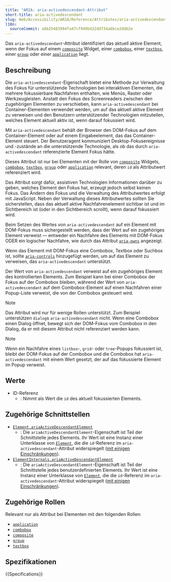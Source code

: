 ```yaml
---
title: "ARIA: aria-activedescendant-Attribut"
short-title: aria-activedescendant
slug: Web/Accessibility/ARIA/Reference/Attributes/aria-activedescendant
l10n:
  sourceCommit: a8b25483994fa47cf949b432ddf34a6bce2ddb2e
---
```


Das `aria-activedescendant`-Attribut identifiziert das aktuell aktive Element, wenn der Fokus auf einem [`composite`](/de/docs/Web/Accessibility/ARIA/Reference/Roles/composite_role) Widget, einer [`combobox`](/de/docs/Web/Accessibility/ARIA/Reference/Roles/combobox_role), einer [`textbox`](/de/docs/Web/Accessibility/ARIA/Reference/Roles/textbox_role), einer [`group`](/de/docs/Web/Accessibility/ARIA/Reference/Roles/group_role) oder einer [`application`](/de/docs/Web/Accessibility/ARIA/Reference/Roles/application_role) liegt.

## Beschreibung

Die `aria-activedescendant`-Eigenschaft bietet eine Methode zur Verwaltung des Fokus für unterstützende Technologien bei interaktiven Elementen, die mehrere fokussierbare Nachfahren enthalten, wie Menüs, Raster oder Werkzeugleisten. Anstatt den Fokus des Screenreaders zwischen den zugehörigen Elementen zu verschieben, kann `aria-activedescendant` bei Container-Elementen verwendet werden, um auf das aktuell aktive Element zu verweisen und den Benutzern unterstützender Technologien mitzuteilen, welches Element aktuell aktiv ist, wenn darauf fokussiert wird.

Mit `aria-activedescendant` behält der Browser den DOM-Fokus auf dem Container-Element oder auf einem Eingabeelement, das das Container-Element steuert. Der Benutzeragent kommuniziert Desktop-Fokusereignisse und -zustände an die unterstützende Technologie, als ob das durch `aria-activedescendant` referenzierte Element Fokus hätte.

Dieses Attribut ist nur bei Elementen mit der Rolle von [`composite`](/de/docs/Web/Accessibility/ARIA/Reference/Roles/composite_role) Widgets, [`combobox`](/de/docs/Web/Accessibility/ARIA/Reference/Roles/combobox_role), [`textbox`](/de/docs/Web/Accessibility/ARIA/Reference/Roles/textbox_role), [`group`](/de/docs/Web/Accessibility/ARIA/Reference/Roles/group_role) oder [`application`](/de/docs/Web/Accessibility/ARIA/Reference/Roles/application_role) relevant, deren `id` als Attributwert referenziert wird.

Das Attribut sorgt dafür, assistiven Technologien Informationen darüber zu geben, welches Element den Fokus hat, erzeugt jedoch selbst keinen Fokus. Das Ändern des Fokus und die Verwaltung des Attributwertes erfolgt mit JavaScript. Neben der Verwaltung dieses Attributwertes sollten Sie sicherstellen, dass das aktuell aktive Nachfahrenelement sichtbar ist und im Sichtbereich ist (oder in den Sichtbereich scrollt), wenn darauf fokussiert wird.

Beim Setzen des Wertes von `aria-activedescendant` auf ein Element mit DOM-Fokus muss sichergestellt werden, dass der Wert auf ein zugehöriges Element verweist — entweder ein Nachfahre des Elements mit DOM-Fokus ODER ein logischer Nachfahre, wie durch das Attribut [`aria-owns`](/de/docs/Web/Accessibility/ARIA/Reference/Attributes/aria-owns) angezeigt.

Wenn das Element mit DOM-Fokus eine Combobox, Textbox oder Suchbox ist, sollte [`aria-controls`](/de/docs/Web/Accessibility/ARIA/Reference/Attributes/aria-controls) hinzugefügt werden, um auf das Element zu verweisen, das `aria-activedescendant` unterstützt.

Der Wert von `aria-activedescendant` verweist auf ein zugehöriges Element des kontrollierten Elements. Zum Beispiel kann bei einer Combobox der Fokus auf der Combobox bleiben, während der Wert von `aria-activedescendant` auf dem Combobox-Element auf einen Nachfahren einer Popup-Liste verweist, die von der Combobox gesteuert wird.

> [!NOTE]
> Das Attribut wird nur für wenige Rollen unterstützt. Zum Beispiel unterstützen `dialog`s `aria-activedescendant` nicht. Wenn eine Combobox einen Dialog öffnet, bewegt sich der DOM-Fokus vom Combobox in den Dialog, da er mit diesem Attribut nicht referenziert werden kann.

> [!NOTE]
> Wenn ein Nachfahre eines `listbox`-, `grid`- oder `tree`-Popups fokussiert ist, bleibt der DOM-Fokus auf der Combobox und die Combobox hat `aria-activedescendant` mit einem Wert gesetzt, der auf das fokussierte Element im Popup verweist.

## Werte

- ID-Referenz
  - : Nimmt als Wert die `id` des aktuell fokussierten Elements.

## Zugehörige Schnittstellen

- [`Element.ariaActiveDescendantElement`](/de/docs/Web/API/Element/ariaActiveDescendantElement)
  - : Die `ariaActiveDescendantElement`-Eigenschaft ist Teil der Schnittstelle jedes Elements.
    Ihr Wert ist eine Instanz einer Unterklasse von [`Element`](/de/docs/Web/API/Element), die die `id`-Referenz im `aria-activedescendant`-Attribut widerspiegelt ([mit einigen Einschränkungen](/de/docs/Web/API/Document_Object_Model/Reflected_attributes#reflected_element_references)).
- [`ElementInternals.ariaActiveDescendantElement`](/de/docs/Web/API/ElementInternals/ariaActiveDescendantElement)
  - : Die `ariaActiveDescendantElement`-Eigenschaft ist Teil der Schnittstelle jedes benutzerdefinierten Elements.
    Ihr Wert ist eine Instanz einer Unterklasse von [`Element`](/de/docs/Web/API/Element), die die `id`-Referenz im `aria-activedescendant`-Attribut widerspiegelt ([mit einigen Einschränkungen](/de/docs/Web/API/Document_Object_Model/Reflected_attributes#reflected_element_references)).

## Zugehörige Rollen

Relevant nur als Attribut bei Elementen mit den folgenden Rollen:

- [`application`](/de/docs/Web/Accessibility/ARIA/Reference/Roles/application_role)
- [`combobox`](/de/docs/Web/Accessibility/ARIA/Reference/Roles/combobox_role)
- [`composite`](/de/docs/Web/Accessibility/ARIA/Reference/Roles/composite_role)
- [`group`](/de/docs/Web/Accessibility/ARIA/Reference/Roles/group_role)
- [`textbox`](/de/docs/Web/Accessibility/ARIA/Reference/Roles/textbox_role)

## Spezifikationen

{{Specifications}}
